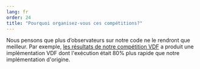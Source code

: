 ```yaml
---
lang: fr
order: 24
title: "Pourquoi organisez-vous ces compétitions?"
---
```


Nous pensons que plus d’observateurs sur notre code ne le rendront que meilleur. Par exemple, [les résultats de notre compétition VDF](https://www.beetnetwork.org/2019/01/17/beet-vdf-competition-round-1-results-and-announcements.en.html) a produit une implémentation VDF dont l'exécution était 80% plus rapide que notre implémentation d'origine.
